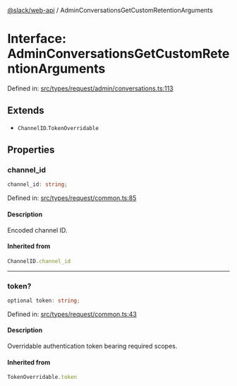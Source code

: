 [@slack/web-api](../index.md) / AdminConversationsGetCustomRetentionArguments

# Interface: AdminConversationsGetCustomRetentionArguments

Defined in: [src/types/request/admin/conversations.ts:113](https://github.com/slackapi/node-slack-sdk/blob/main/packages/web-api/src/types/request/admin/conversations.ts#L113)

## Extends

- `ChannelID`.`TokenOverridable`

## Properties

### channel\_id

```ts
channel_id: string;
```

Defined in: [src/types/request/common.ts:85](https://github.com/slackapi/node-slack-sdk/blob/main/packages/web-api/src/types/request/common.ts#L85)

#### Description

Encoded channel ID.

#### Inherited from

```ts
ChannelID.channel_id
```

***

### token?

```ts
optional token: string;
```

Defined in: [src/types/request/common.ts:43](https://github.com/slackapi/node-slack-sdk/blob/main/packages/web-api/src/types/request/common.ts#L43)

#### Description

Overridable authentication token bearing required scopes.

#### Inherited from

```ts
TokenOverridable.token
```
